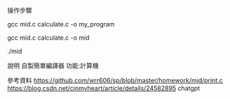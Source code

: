 操作步驟

gcc mid.c calculate.c -o my_program

gcc mid.c calculate.c -o mid

./mid


說明
自製簡單編譯器
功能:計算機

參考資料
https://github.com/wrr606/sp/blob/master/homework/mid/print.c
https://blog.csdn.net/cinmyheart/article/details/24582895
chatgpt